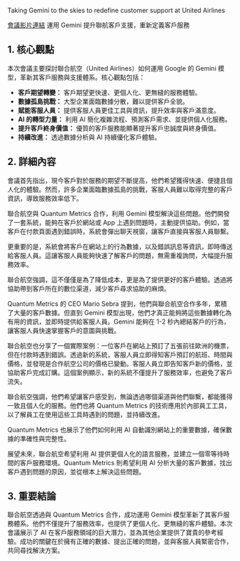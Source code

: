 Taking Gemini to the skies to redefine customer support at United Airlines

[會議影片連結](https://www.youtube.com/watch?v=6OQT-Q1-smY)
運用 Gemini 提升聯航客戶支援，重新定義客戶服務

## 1. 核心觀點

本次會議主要探討聯合航空（United Airlines）如何運用 Google 的 Gemini 模型，革新其客戶服務與支援體系。核心觀點包括：

*   **客戶期望轉變：** 客戶期望更快速、更個人化、更無縫的服務體驗。
*   **數據孤島挑戰：** 大型企業面臨數據分散，難以提供客戶全貌。
*   **賦能客服人員：** 提供客服人員更佳工具與資訊，提升效率與客戶滿意度。
*   **AI 的轉型力量：** 利用 AI 簡化複雜流程、預測客戶需求、並提供個人化服務。
*   **提升客戶終身價值：** 優質的客戶服務能顯著提升客戶忠誠度與終身價值。
*   **持續改進：** 透過數據分析與 AI 持續優化客戶體驗。

## 2. 詳細內容

會議首先指出，現今客戶對於服務的期望不斷提高，他們希望獲得快速、便捷且個人化的體驗。然而，許多企業面臨數據孤島的挑戰，客服人員難以取得完整的客戶資訊，導致服務效率低下。

聯合航空與 Quantum Metrics 合作，利用 Gemini 模型解決這些問題。他們開發了一套系統，能夠在客戶於網站或 App 上遇到問題時，主動提供協助。例如，當客戶在付款頁面遇到錯誤時，系統會彈出聊天視窗，讓客戶直接與客服人員聯繫。

更重要的是，系統會將客戶在網站上的行為數據，以及錯誤訊息等資訊，即時傳送給客服人員。這讓客服人員能夠快速了解客戶的問題，無需重複詢問，大幅提升服務效率。

聯合航空強調，這不僅僅是為了降低成本，更是為了提供更好的客戶體驗。透過將協助帶到客戶所在的數位渠道，減少客戶尋求協助的麻煩。

Quantum Metrics 的 CEO Mario Sebra 提到，他們與聯合航空合作多年，累積了大量的客戶數據。但直到 Gemini 模型出現，他們才真正能夠將這些數據轉化為有用的資訊，並即時提供給客服人員。Gemini 能夠在 1-2 秒內總結客戶的行為，讓客服人員快速掌握客戶的意圖與挑戰。

聯合航空也分享了一個實際案例：一位客戶在網站上預訂了五張前往歐洲的機票，但在付款時遇到錯誤。透過新的系統，客服人員立即得知客戶預訂的航班、時間與價格，並發現是合作航空公司的價格已變動。客服人員立即告知客戶新的價格，並協助客戶完成訂購。這個案例顯示，新的系統不僅提升了服務效率，也避免了客戶流失。

聯合航空強調，他們希望讓客戶感受到，無論透過哪個渠道與他們聯繫，都能獲得一致且個人化的服務。他們也將 Quantum Metrics 的技術應用於內部員工工具，以了解員工在使用這些工具時遇到的問題，並持續改進。

Quantum Metrics 也展示了他們如何利用 AI 自動識別網站上的重要數據，確保數據的準確性與完整性。

展望未來，聯合航空希望利用 AI 提供更個人化的語言服務，並建立一個零等待時間的客戶服務環境。Quantum Metrics 則希望利用 AI 分析大量的客戶數據，找出客戶遇到問題的原因，並從根本上解決這些問題。

## 3. 重要結論

聯合航空透過與 Quantum Metrics 合作，成功運用 Gemini 模型革新了其客戶服務體系。他們不僅提升了服務效率，也提供了更個人化、更無縫的客戶體驗。本次會議展示了 AI 在客戶服務領域的巨大潛力，並為其他企業提供了寶貴的參考經驗。成功的關鍵在於擁有正確的數據、提出正確的問題，並與客服人員緊密合作，共同尋找解決方案。
